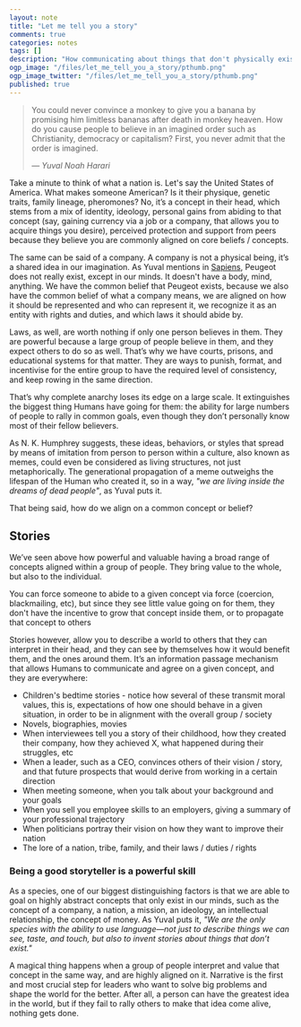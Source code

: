 ```yaml
---
layout: note
title: "Let me tell you a story"
comments: true
categories: notes
tags: []
description: "How communicating about things that don't physically exist are one of Human's greatest superpowers"
ogp_image: "/files/let_me_tell_you_a_story/pthumb.png"
ogp_image_twitter: "/files/let_me_tell_you_a_story/pthumb.png"
published: true
---
```


> You could never convince a monkey to give you a banana by promising him limitless bananas after death in monkey heaven. How do you cause people to believe in an imagined order such as Christianity, democracy or capitalism? First, you never admit that the order is imagined.
>
> *― Yuval Noah Harari*


Take a minute to think of what a nation is. Let's say the United States of America. What makes someone American? Is it their physique, genetic traits, family lineage, pheromones? No, it’s a concept in their head, which stems from a mix of identity, ideology, personal gains from abiding to that concept (say, gaining currency via a job or a company, that allows you to acquire things you desire), perceived protection and support from peers because they believe you are commonly aligned on core beliefs / concepts.

The same can be said of a company. A company is not a physical being, it’s a shared idea in our imagination. As Yuval mentions in [Sapiens](https://www.amazon.co.uk/Sapiens-Humankind-Yuval-Noah-Harari/dp/0099590085), Peugeot does not really exist, except in our minds. It doesn't have a body, mind, anything. We have the common belief that Peugeot exists, because we also have the common belief of what a company means, we are aligned on how it should be represented and who can represent it, we recognize it as an entity with rights and duties, and which laws it should abide by.

Laws, as well, are worth nothing if only one person believes in them. They are powerful because a large group of people believe in them, and they expect others to do so as well. That’s why we have courts, prisons, and educational systems for that matter. They are ways to punish, format, and incentivise for the entire group to have the required level of consistency, and keep rowing in the same direction.

That’s why complete anarchy loses its edge on a large scale. It extinguishes the biggest thing Humans have going for them: the ability for large numbers of people to rally in common goals, even though they don’t personally know most of their fellow believers.

As N. K. Humphrey suggests, these ideas, behaviors, or styles that spread by means of imitation from person to person within a culture, also known as memes, could even be considered as living structures, not just metaphorically. The generational propagation of a meme outweighs the lifespan of the Human who created it, so in a way, *"we are living inside the dreams of dead people"*, as Yuval puts it.

That being said, how do we align on a common concept or belief?

## Stories

We’ve seen above how powerful and valuable having a broad range of concepts aligned within a group of people. They bring value to the whole, but also to the individual.

You can force someone to abide to a given concept via force (coercion, blackmailing, etc), but since they see little value going on for them, they don't have the incentive to grow that concept inside them, or to propagate that concept to others

Stories however, allow you to describe a world to others that they can interpret in their head, and they can see by themselves how it would benefit them, and the ones around them. It’s an information passage mechanism that allows Humans to communicate and agree on a given concept, and they are everywhere:

- Children's bedtime stories - notice how several of these transmit moral values, this is, expectations of how one should behave in a given situation, in order to be in alignment with the overall group / society
- Novels, biographies, movies
- When interviewees tell you a story of their childhood, how they created their company, how they achieved X, what happened during their struggles, etc
- When a leader, such as a CEO, convinces others of their vision / story, and that future prospects that would derive from working in a certain direction
- When meeting someone, when you talk about your background and your goals
- When you sell you employee skills to an employers, giving a summary of your professional trajectory
- When politicians portray their vision on how they want to improve their nation
- The lore of a nation, tribe, family, and their laws / duties / rights

### Being a good storyteller is a powerful skill

As a species, one of our biggest distinguishing factors is that we are able to goal on highly abstract concepts that only exist in our minds, such as the concept of a company, a nation, a mission, an ideology, an intellectual relationship, the concept of money. As Yuval puts it, *"We are the only species with the ability to use language—not just to describe things we can see, taste, and touch, but also to invent stories about things that don’t exist."*

A magical thing happens when a group of people interpret and value that concept in the same way, and are highly aligned on it. Narrative is the first and most crucial step for leaders who want to solve big problems and shape the world for the better. After all, a person can have the greatest idea in the world, but if they fail to rally others to make that idea come alive, nothing gets done.